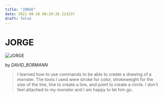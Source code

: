 ```yaml
---
title: "JORGE"
date: 2021-08-26 08:29:26.214237
draft: false
---
```


# JORGE

![JORGE](../images/a1683bc8-0671-11ec-a7fe-1e00f30e0089.png)

by *DAVID_BORMANN*



> I learned how to use commands to be able to create a drawing of a monster. The tools I used were stroke for color, strokeweight for the size of the line, line to create a line, and point to create a circle. I don't feel attached to my monster and I am happy to let him go.